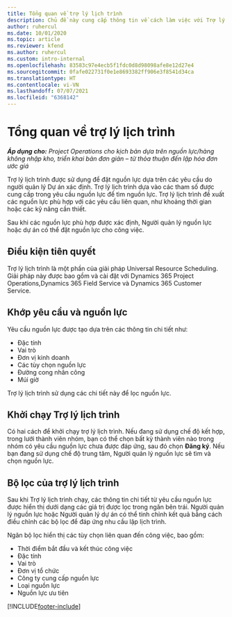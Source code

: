 ```yaml
---
title: Tổng quan về trợ lý lịch trình
description: Chủ đề này cung cấp thông tin về cách làm việc với Trợ lý lịch trình để đặt nguồn lực.
author: ruhercul
ms.date: 10/01/2020
ms.topic: article
ms.reviewer: kfend
ms.author: ruhercul
ms.custom: intro-internal
ms.openlocfilehash: 83583c97e4ecb5f1fdc0d8d98098afe8e12d27e4
ms.sourcegitcommit: 0fafe022731f0e1e8693382ff906e3f8541d34ca
ms.translationtype: HT
ms.contentlocale: vi-VN
ms.lasthandoff: 07/07/2021
ms.locfileid: "6368142"
---
```

# <a name="schedule-assistant-overview"></a>Tổng quan về trợ lý lịch trình

_**Áp dụng cho:** Project Operations cho kịch bản dựa trên nguồn lực/hàng không nhập kho, triển khai bản đơn giản – từ thỏa thuận đến lập hóa đơn ước giá_

Trợ lý lịch trình được sử dụng để đặt nguồn lực dựa trên các yêu cầu do người quản lý Dự án xác định. Trợ lý lịch trình dựa vào các tham số được cung cấp trong yêu cầu nguồn lực để tìm nguồn lực. Trợ lý lịch trình đề xuất các nguồn lực phù hợp với các yêu cầu liên quan, như khoảng thời gian hoặc các kỹ năng cần thiết.

Sau khi các nguồn lực phù hợp được xác định, Người quản lý nguồn lực hoặc dự án có thể đặt nguồn lực cho công việc.

## <a name="prerequisites"></a>Điều kiện tiên quyết

Trợ lý lịch trình là một phần của giải pháp Universal Resource Scheduling. Giải pháp này được bao gồm và cài đặt với Dynamics 365 Project Operations,Dynamics 365 Field Service và Dynamics 365 Customer Service.

## <a name="matching-requirements-and-resources"></a>Khớp yêu cầu và nguồn lực

Yêu cầu nguồn lực được tạo dựa trên các thông tin chi tiết như:

-   Đặc tính
-   Vai trò
-   Đơn vị kinh doanh
-   Các tùy chọn nguồn lực
-   Đường cong nhân công
-   Múi giờ

Trợ lý lịch trình sử dụng các chi tiết này để lọc nguồn lực.

## <a name="launch-the-schedule-assistant"></a>Khởi chạy Trợ lý lịch trình

Có hai cách để khởi chạy trợ lý lịch trình. Nếu đang sử dụng chế độ kết hợp, trong lưới thành viên nhóm, bạn có thể chọn bất kỳ thành viên nào trong nhóm có yêu cầu nguồn lực chưa được đáp ứng, sau đó chọn **Đăng ký**. Nếu bạn đang sử dụng chế độ trung tâm, Người quản lý nguồn lực sẽ tìm và chọn nguồn lực.

## <a name="schedule-assistant-filters"></a>Bộ lọc của trợ lý lịch trình

Sau khi Trợ lý lịch trình chạy, các thông tin chi tiết từ yêu cầu nguồn lực được hiển thị dưới dạng các giá trị được lọc trong ngăn bên trái. Người quản lý nguồn lực hoặc Người quản lý dự án có thể tinh chỉnh kết quả bằng cách điều chỉnh các bộ lọc để đáp ứng nhu cầu lập lịch trình.

Ngăn bộ lọc hiển thị các tùy chọn liên quan đến công việc, bao gồm:

-   Thời điểm bắt đầu và kết thúc công việc
-   Đặc tính
-   Vai trò
-   Đơn vị tổ chức
-   Công ty cung cấp nguồn lực
-   Loại nguồn lực
-   Nguồn lực ưu tiên


[!INCLUDE[footer-include](../includes/footer-banner.md)]